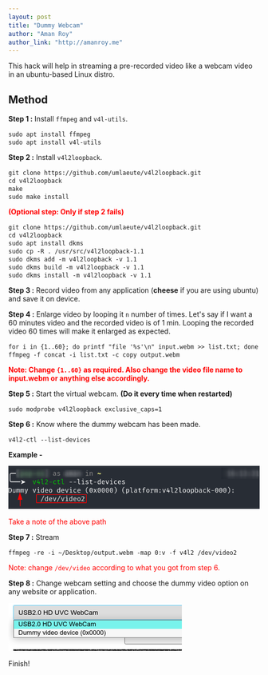 ```yaml
---
layout: post
title: "Dummy Webcam"
author: "Aman Roy"
author_link: "http://amanroy.me"
---
```


This hack will help in streaming a pre-recorded video like a webcam video in an ubuntu-based Linux distro.

## **Method**

**Step 1 :** Install `ffmpeg` and `v4l-utils`.
```shell
sudo apt install ffmpeg
sudo apt install v4l-utils
```

**Step 2 :** Install `v4l2loopback`.
```shell
git clone https://github.com/umlaeute/v4l2loopback.git
cd v4l2loopback
make
sudo make install
```

**<span style="color: red;">(Optional step: Only if step 2 fails)</span>** 
```shell
git clone https://github.com/umlaeute/v4l2loopback.git
cd v4l2loopback
sudo apt install dkms
sudo cp -R . /usr/src/v4l2loopback-1.1
sudo dkms add -m v4l2loopback -v 1.1
sudo dkms build -m v4l2loopback -v 1.1
sudo dkms install -m v4l2loopback -v 1.1
```

**Step 3 :** Record video from any application (**cheese** if you are using ubuntu) and save it on device.

**Step 4 :** Enlarge video by looping it `n` number of times. Let's say if I want a 60 minutes video and the recorded video is of 1 min. Looping the recorded video 60 times will make it enlarged as expected.
```shell
for i in {1..60}; do printf "file '%s'\n" input.webm >> list.txt; done
ffmpeg -f concat -i list.txt -c copy output.webm
```
**<span style="color: red;">Note: Change `{1..60}` as required. Also change the video file name to input.webm or anything else accordingly.</span>**

**Step 5 :** Start the virtual webcam. **(Do it every time when restarted)**
```shell
sudo modprobe v4l2loopback exclusive_caps=1
```

**Step 6 :** Know where the dummy webcam has been made.
```shell
v4l2-ctl --list-devices
```
**Example -**

![v4l2-ctl --list-devices output](/assets/images/Dummy_video/list_device.png)

<span style="color: red;">Take a note of the above path </span>

**Step 7 :** Stream
```shell
ffmpeg -re -i ~/Desktop/output.webm -map 0:v -f v4l2 /dev/video2
```
<span style="color: red;">Note: change `/dev/video` according to what you got from step 6.</span>


**Step 8 :** Change webcam setting and choose the dummy video option on any website or application.

![v4l2-ctl --list-devices output](/assets/images/Dummy_video/select_webcam.png)



Finish!